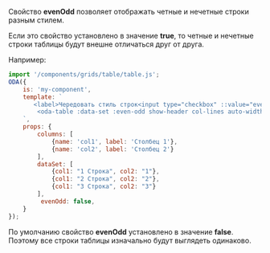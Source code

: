 Свойство **evenOdd** позволяет отображать четные и нечетные строки разным стилем.

Если это свойство установлено в значение **true**, то четные и нечетные строки таблицы будут внешне отличаться друг от друга.

Например:

```javascript _run_line_edit_loadoda_[my-component.js]_h=160_
import '/components/grids/table/table.js';
ODA({
    is: 'my-component',
    template: `
       <label>Чередовать стиль строк<input type="checkbox" ::value="evenOdd" ></label>
        <oda-table :data-set :even-odd show-header col-lines auto-width></oda-table>
    `,
    props: {
        columns: [
            {name: 'col1', label: 'Столбец 1'},
            {name: 'col2', label: 'Столбец 2'}
        ],
        dataSet: [
            {col1: "1 Строка", col2: "1"},
            {col1: "2 Строка", col2: "2"},
            {col1: "3 Строка", col2: "3"}
        ],
         evenOdd: false,
    }
});
```

По умолчанию свойство **evenOdd** установлено в значение **false**. Поэтому все строки таблицы изначально будут выглядеть одинаково.
